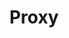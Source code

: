 ---
layout: default
title: Proxy
modified:
categories: structural
excerpt:
tags: []
image:
  feature:
  teaser: nav/400X250.png
  thumb:
published: false
---